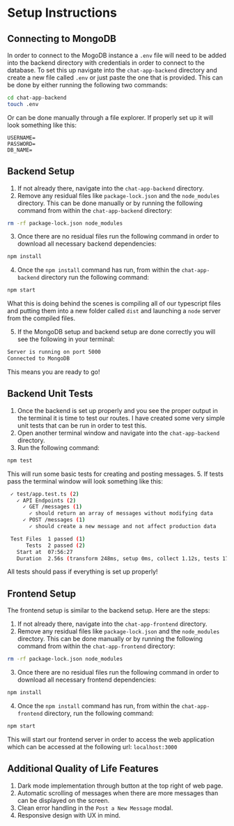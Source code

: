 # Setup Instructions
## Connecting to MongoDB
In order to connect to the MogoDB instance a `.env` file will need to be added into the backend directory with credentials in order to connect to the database. 
To set this up navigate into the `chat-app-backend` directory and create a new file called `.env` or just paste the one that is provided. This can be done by either running the following two commands:
```bash
cd chat-app-backend
touch .env
```
Or can be done manually through a file explorer.
If properly set up it will look something like this: 
```env
USERNAME=
PASSWORD=
DB_NAME=
```

## Backend Setup
1. If not already there, navigate into the `chat-app-backend` directory.
2. Remove any residual files like `package-lock.json` and the `node_modules` directory.
This can be done manually or by running the following command from within the `chat-app-backend` directory:
```bash
rm -rf package-lock.json node_modules
```
3. Once there are no residual files run the following command in order to download all necessary backend dependencies:
```bash
npm install
```
4. Once the `npm install` command has run, from within the `chat-app-backend` directory run the following command:
```bash
npm start
```
What this is doing behind the scenes is compiling all of our typescript files and putting them into a new folder called `dist` and launching a `node` server from the compiled files.

5. If the MongoDB setup and backend setup are done correctly you will see the following in your terminal:
```bash
Server is running on port 5000
Connected to MongoDB
```
This means you are ready to go!

## Backend Unit Tests
1. Once the backend is set up properly and you see the proper output in the terminal it is time to test our routes. I have created some very simple unit tests that can be run in order to test this.
2. Open another terminal window and navigate into the `chat-app-backend` directory. 
4. Run the following command:
```bash
npm test
```
This will run some basic tests for creating and posting messages.
5. If tests pass the terminal window will look something like this:
```bash
 ✓ test/app.test.ts (2)
   ✓ API Endpoints (2)
     ✓ GET /messages (1)
       ✓ should return an array of messages without modifying data
     ✓ POST /messages (1)
       ✓ should create a new message and not affect production data

 Test Files  1 passed (1)
      Tests  2 passed (2)
   Start at  07:56:27
   Duration  2.56s (transform 248ms, setup 0ms, collect 1.12s, tests 172ms, environment 0ms, prepare 614ms)
```
All tests should pass if everything is set up properly!

## Frontend Setup
The frontend setup is similar to the backend setup. Here are the steps:
1. If not already there, navigate into the `chat-app-frontend` directory.
2. Remove any residual files like `package-lock.json` and the `node_modules` directory.
This can be done manually or by running the following command from within the `chat-app-frontend` directory:
```bash
rm -rf package-lock.json node_modules
```
3. Once there are no residual files run the following command in order to download all necessary frontend dependencies:
```bash
npm install
```
4. Once the `npm install` command has run, from within the `chat-app-frontend` directory, run the following command:
```bash
npm start
```
This will start our frontend server in order to access the web application which can be accessed at the following url: `localhost:3000`

## Additional Quality of Life Features
1. Dark mode implementation through button at the top right of web page.
2. Automatic scrolling of messages when there are more messages than can be displayed on the screen.
3. Clean error handling in the `Post a New Message` modal.
4. Responsive design with UX in mind.
